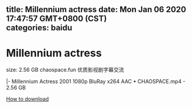 
title: Millennium actress
date: Mon Jan 06 2020 17:47:57 GMT+0800 (CST)    
categories: baidu
---

# Millennium actress
size: 2.56 GB
 chaospace.fun 优质影视剧字幕交流
 
|- Millennium Actress 2001 1080p BluRay x264 AAC • CHAOSPACE.mp4 - 2.56 GB

[How to download](https://bpcam.bemobtrk.com/go/2ceec3aa-1ca2-46d6-b9ff-aaa5c184517c?jno=2734)